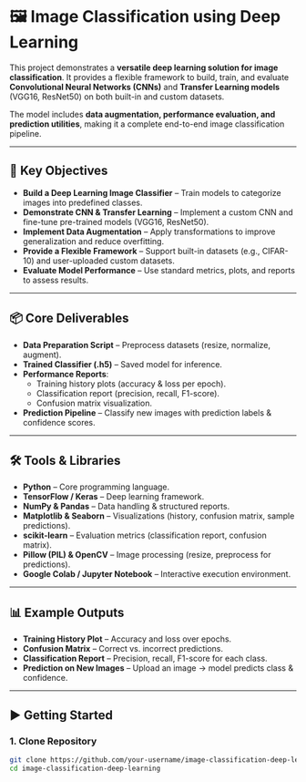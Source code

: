 # 🖼️ Image Classification using Deep Learning

This project demonstrates a **versatile deep learning solution for image classification**. It provides a flexible framework to build, train, and evaluate **Convolutional Neural Networks (CNNs)** and **Transfer Learning models** (VGG16, ResNet50) on both built-in and custom datasets.  

The model includes **data augmentation, performance evaluation, and prediction utilities**, making it a complete end-to-end image classification pipeline.  

---

## 🚀 Key Objectives
- **Build a Deep Learning Image Classifier** – Train models to categorize images into predefined classes.  
- **Demonstrate CNN & Transfer Learning** – Implement a custom CNN and fine-tune pre-trained models (VGG16, ResNet50).  
- **Implement Data Augmentation** – Apply transformations to improve generalization and reduce overfitting.  
- **Provide a Flexible Framework** – Support built-in datasets (e.g., CIFAR-10) and user-uploaded custom datasets.  
- **Evaluate Model Performance** – Use standard metrics, plots, and reports to assess results.  

---

## 📦 Core Deliverables
- **Data Preparation Script** – Preprocess datasets (resize, normalize, augment).  
- **Trained Classifier (.h5)** – Saved model for inference.  
- **Performance Reports**:  
  - Training history plots (accuracy & loss per epoch).  
  - Classification report (precision, recall, F1-score).  
  - Confusion matrix visualization.  
- **Prediction Pipeline** – Classify new images with prediction labels & confidence scores.  

---

## 🛠️ Tools & Libraries
- **Python** – Core programming language.  
- **TensorFlow / Keras** – Deep learning framework.  
- **NumPy & Pandas** – Data handling & structured reports.  
- **Matplotlib & Seaborn** – Visualizations (history, confusion matrix, sample predictions).  
- **scikit-learn** – Evaluation metrics (classification report, confusion matrix).  
- **Pillow (PIL) & OpenCV** – Image processing (resize, preprocess for predictions).  
- **Google Colab / Jupyter Notebook** – Interactive execution environment.  

---

## 📊 Example Outputs
- **Training History Plot** – Accuracy and loss over epochs.  
- **Confusion Matrix** – Correct vs. incorrect predictions.  
- **Classification Report** – Precision, recall, F1-score for each class.  
- **Prediction on New Images** – Upload an image → model predicts class & confidence.  

---

## ▶️ Getting Started
### 1. Clone Repository
```bash
git clone https://github.com/your-username/image-classification-deep-learning.git
cd image-classification-deep-learning

